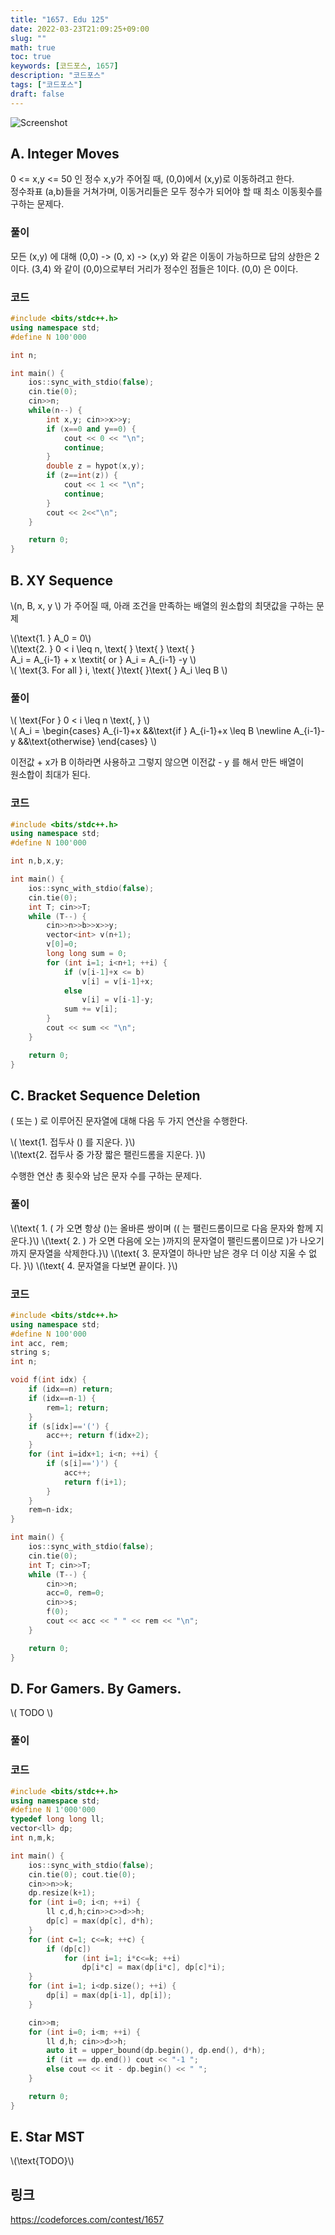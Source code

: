 ```yaml
---
title: "1657. Edu 125"
date: 2022-03-23T21:09:25+09:00
slug: ""
math: true
toc: true
keywords: [코드포스, 1657]
description: "코드포스"
tags: ["코드포스"]
draft: false
---
```

![Screenshot](https://i.imgur.com/pxVfepk.png)

## A. Integer Moves
0 <= x,y <= 50 인 정수 x,y가 주어질 때, (0,0)에서 (x,y)로 이동하려고 한다.  
정수좌표 (a,b)들을 거쳐가며, 이동거리들은 모두 정수가 되어야 할 때
최소 이동횟수를 구하는 문제다.
### 풀이
모든 (x,y) 에 대해 (0,0) -> (0, x) -> (x,y) 와 같은 이동이 가능하므로 답의 상한은 2이다.
(3,4) 와 같이 (0,0)으로부터 거리가 정수인 점들은 1이다.
(0,0) 은 0이다.
### 코드
```c++
#include <bits/stdc++.h>
using namespace std;
#define N 100'000

int n;

int main() {
    ios::sync_with_stdio(false);
    cin.tie(0);
    cin>>n;
    while(n--) {
        int x,y; cin>>x>>y;
        if (x==0 and y==0) {
            cout << 0 << "\n";
            continue;
        }
        double z = hypot(x,y);
        if (z==int(z)) {
            cout << 1 << "\n";
            continue;
        }
        cout << 2<<"\n";
    }

    return 0;
}
```

## B. XY Sequence
\\(n, B, x, y \\)
가 주어질 때, 아래 조건을 만족하는 배열의 원소합의 최댓값을 구하는 문제  

\\(\text{1. } A_0 = 0\\)  
\\(\text{2. } 0 < i \leq n, \text{   } \text{   } \text{  }  
A_i = A_{i-1} + x \textit{ or } A_i = A_{i-1} -y \\)  
\\( \text{3. For all } i, \text{ }\text{ }\text{ } A_i \leq B \\)  

### 풀이
\\( \text{For } 0 < i \leq n \text{, } \\)  
\\(
A_i = \begin{cases}
   A_{i-1}+x &&\text{if } A_{i-1}+x \leq B
   \newline
   A_{i-1}-y &&\text{otherwise}
    \end{cases}
\\)

이전값 + x가 B 이하라면 사용하고 그렇지 않으면 이전값 - y 를 해서 만든 배열이  
원소합이 최대가 된다.

### 코드
```c++
#include <bits/stdc++.h>
using namespace std;
#define N 100'000

int n,b,x,y;

int main() {
    ios::sync_with_stdio(false);
    cin.tie(0);
    int T; cin>>T;
    while (T--) {
        cin>>n>>b>>x>>y;
        vector<int> v(n+1);
        v[0]=0;
        long long sum = 0;
        for (int i=1; i<n+1; ++i) {
            if (v[i-1]+x <= b)
                v[i] = v[i-1]+x;
            else 
                v[i] = v[i-1]-y;
            sum += v[i];
        }
        cout << sum << "\n";
    }

    return 0;
}
```

## C. Bracket Sequence Deletion
( 또는 ) 로 이루어진 문자열에 대해 다음 두 가지 연산을 수행한다.  

\\( \text{1. 접두사 () 를 지운다. }\\)  
\\(\text{2. 접두사 중 가장 짧은 팰린드롬을 지운다. }\\)  

수행한 연산 총 횟수와 남은 문자 수를 구하는 문제다.
### 풀이
\\(\text{ 1. ( 가 오면 항상 ()는 올바른 쌍이며 (( 는 팰린드롬이므로 다음 문자와 함께 지운다.}\\)
\\(\text{ 2. ) 가 오면 다음에 오는 )까지의 문자열이 팰린드롬이므로 )가 나오기까지 문자열을 삭제한다.}\\)
\\(\text{ 3. 문자열이 하나만 남은 경우 더 이상 지울 수 없다. }\\)
\\(\text{ 4. 문자열을 다보면 끝이다. }\\)
### 코드
```c++
#include <bits/stdc++.h>
using namespace std;
#define N 100'000
int acc, rem;
string s;
int n;

void f(int idx) {
    if (idx==n) return;
    if (idx==n-1) {
        rem=1; return;
    }
    if (s[idx]=='(') {
        acc++; return f(idx+2);
    }
    for (int i=idx+1; i<n; ++i) {
        if (s[i]==')') {
            acc++;
            return f(i+1);
        }
    }
    rem=n-idx;
}

int main() {
    ios::sync_with_stdio(false);
    cin.tie(0);
    int T; cin>>T;
    while (T--) {
        cin>>n;
        acc=0, rem=0;
        cin>>s;
        f(0);
        cout << acc << " " << rem << "\n";
    }

    return 0;
}
```
## D. For Gamers. By Gamers.
\\(
    TODO
\\)
### 풀이
### 코드
```c++
#include <bits/stdc++.h>
using namespace std;
#define N 1'000'000
typedef long long ll;
vector<ll> dp;
int n,m,k;

int main() {
    ios::sync_with_stdio(false);
    cin.tie(0); cout.tie(0);
    cin>>n>>k;
    dp.resize(k+1);
    for (int i=0; i<n; ++i) {
        ll c,d,h;cin>>c>>d>>h;
        dp[c] = max(dp[c], d*h);
    }
    for (int c=1; c<=k; ++c) {
        if (dp[c])
            for (int i=1; i*c<=k; ++i)
                dp[i*c] = max(dp[i*c], dp[c]*i);
    }
    for (int i=1; i<dp.size(); ++i) {
        dp[i] = max(dp[i-1], dp[i]);
    }

    cin>>m;
    for (int i=0; i<m; ++i) {
        ll d,h; cin>>d>>h;
        auto it = upper_bound(dp.begin(), dp.end(), d*h);
        if (it == dp.end()) cout << "-1 ";
        else cout << it - dp.begin() << " ";
    }

    return 0;
}
```

## E. Star MST
\\(\text{TODO}\\)

## 링크
https://codeforces.com/contest/1657